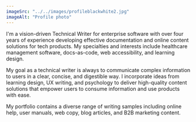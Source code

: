 ```yaml
---
imageSrc: "../../images/profileblackwhite2.jpg"
imageAlt: "Profile photo"
---
```

I'm a vision-driven Technical Writer for enterprise software with over four years of experience developing effective documentation and online content solutions for tech products. My specialties and interests include healthcare management software, docs-as-code, web accessibility, and learning design.

My goal as a technical writer is always to communicate complex information to users in a clear, concise, and digestible way. I incorporate ideas from learning design, UX writing, and psychology to deliver high-quality content solutions that empower users to consume information and use products with ease.

My portfolio contains a diverse range of writing samples including online help, user manuals, web copy, blog articles, and B2B marketing content.


